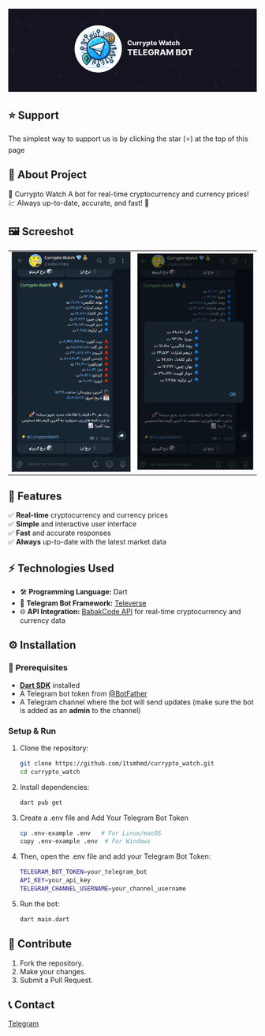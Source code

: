 
![Currypto Watch](pics/banner.png)

## ⭐ Support
The simplest way to support us is by clicking the star (⭐) at the top of this page

## 💭 About Project

🤖 Currypto Watch A bot for real-time cryptocurrency and currency prices! 💹
Always up-to-date, accurate, and fast! 🚀

## 🖼️ Screeshot

|  |  |
|---------|---------|
| ![Currypto watch](pics/1.webp) | ![Currypto Watch](pics/2.webp) |



## 🚀 Features

✅ **Real-time** cryptocurrency and currency prices  
✅ **Simple** and interactive user interface  
✅ **Fast** and accurate responses  
✅ **Always** up-to-date with the latest market data

## ⚡ **Technologies Used**  
- 🛠 **Programming Language:** Dart  
- 🤖 **Telegram Bot Framework:** [Televerse](https://pub.dev/packages/televerse)  
- 🌐 **API Integration:** [BabakCode API](https://babakcode.com/apps/currency) for real-time cryptocurrency and currency data  

## ⚙️ Installation
### 🧩 **Prerequisites**  
- [**Dart SDK**](https://dart.dev/get-dart) installed  
- A Telegram bot token from [@BotFather](https://t.me/BotFather)
- A Telegram channel where the bot will send updates (make sure the bot is added as an **admin** to the channel) 



### **Setup & Run**  
1. Clone the repository:  
   ```sh
   git clone https://github.com/1tsmhmd/currypto_watch.git
   cd currypto_watch

2. Install dependencies:
    ```sh
    dart pub get

3. Create a .env file and Add Your Telegram Bot Token
    ```sh
    cp .env-example .env   # For Linux/macOS
    copy .env-example .env  # For Windows

4. Then, open the .env file and add your Telegram Bot Token:
    ```sh
    TELEGRAM_BOT_TOKEN=your_telegram_bot
    API_KEY=your_api_key
    TELEGRAM_CHANNEL_USERNAME=your_channel_username

5. Run the bot:
    ```sh
    dart main.dart


## 🤝 Contribute
1. Fork the repository.
2. Make your changes.
3. Submit a Pull Request.


## 📞 Contact
[Telegram](https://itsmhmd)

